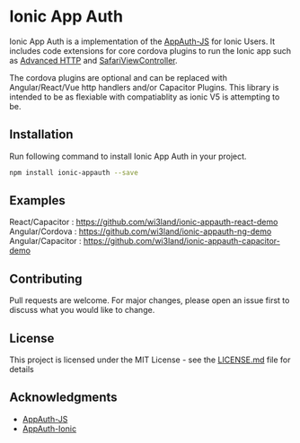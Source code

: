 # Ionic App Auth
Ionic App Auth is a implementation of the [AppAuth-JS](https://github.com/openid/AppAuth-JS) for Ionic Users.
It includes code extensions for core cordova plugins to run the Ionic app such as [Advanced HTTP](https://github.com/silkimen/cordova-plugin-advanced-http) and [SafariViewController](https://github.com/EddyVerbruggen/cordova-plugin-safariviewcontroller).

The cordova plugins are optional and can be replaced with Angular/React/Vue http handlers and/or Capacitor Plugins.
This library is intended to be as flexiable with compatiablity as ionic V5 is attempting to be.

## Installation
Run following command to install Ionic App Auth in your project.

```bash
npm install ionic-appauth --save
```

## Examples
React/Capacitor : https://github.com/wi3land/ionic-appauth-react-demo<br />
Angular/Cordova : https://github.com/wi3land/ionic-appauth-ng-demo<br />
Angular/Capacitor : https://github.com/wi3land/ionic-appauth-capacitor-demo

## Contributing
Pull requests are welcome. For major changes, please open an issue first to discuss what you would like to change.

## License

This project is licensed under the MIT License - see the [LICENSE.md](LICENSE.md) file for details

## Acknowledgments

* [AppAuth-JS](https://github.com/openid/AppAuth-JS)
* [AppAuth-Ionic](https://github.com/Belicosus/AppAuth-Ionic)
